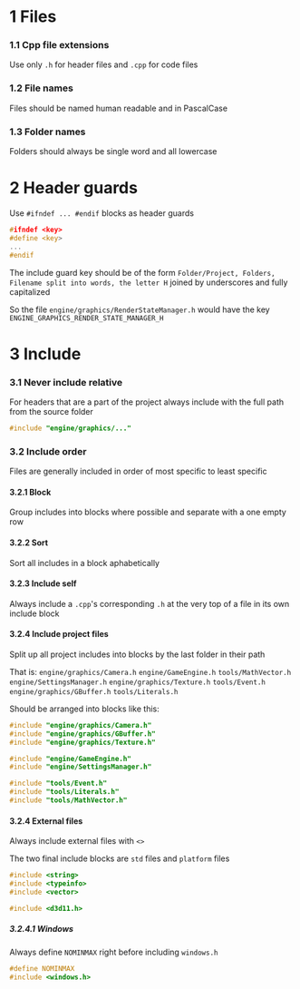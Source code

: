 # 1 Files
### 1.1 Cpp file extensions
Use only `.h` for header files and `.cpp` for code files
### 1.2 File names
Files should be named human readable and in PascalCase 
### 1.3 Folder names
Folders should always be single word and all lowercase
# 2 Header guards
Use `#ifndef ... #endif` blocks as header guards
```cpp
#ifndef <key> 
#define <key>
...
#endif
```
The include guard key should be of the form `Folder/Project, Folders, Filename split into words, the letter H` joined by underscores and fully capitalized

So the file `engine/graphics/RenderStateManager.h` would have the key `ENGINE_GRAPHICS_RENDER_STATE_MANAGER_H`
# 3 Include
### 3.1 Never include relative
For headers that are a part of the project always include with the full path from the source folder
```cpp
#include "engine/graphics/..."
```
### 3.2 Include order
Files are generally included in order of most specific to least specific
#### 3.2.1 Block
Group includes into blocks where possible and separate with a one empty row
#### 3.2.2 Sort
Sort all includes in a block aphabetically
#### 3.2.3 Include self
Always include a `.cpp`'s corresponding `.h` at the very top of a file in its own include block
#### 3.2.4 Include project files
Split up all project includes into blocks by the last folder in their path

That is: 
`engine/graphics/Camera.h`
`engine/GameEngine.h`
`tools/MathVector.h`
`engine/SettingsManager.h`
`engine/graphics/Texture.h`
`tools/Event.h`
`engine/graphics/GBuffer.h`
`tools/Literals.h`

Should be arranged into blocks like this:
```cpp
#include "engine/graphics/Camera.h"
#include "engine/graphics/GBuffer.h"
#include "engine/graphics/Texture.h"

#include "engine/GameEngine.h"
#include "engine/SettingsManager.h"

#include "tools/Event.h"
#include "tools/Literals.h"
#include "tools/MathVector.h"
```
#### 3.2.4 External files
Always include external files with `<>`

The two final include blocks are `std` files and `platform` files

```cpp
#include <string>
#include <typeinfo>
#include <vector>

#include <d3d11.h>
```
##### 3.2.4.1 Windows
Always define `NOMINMAX` right before including `windows.h`
```cpp
#define NOMINMAX
#include <windows.h>
```
